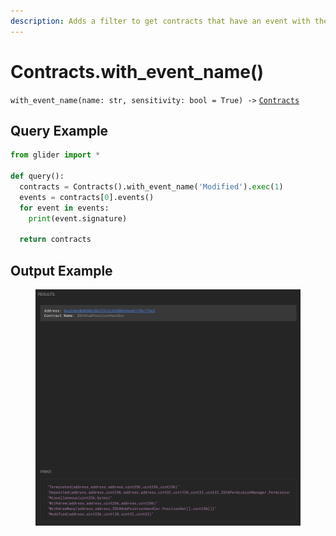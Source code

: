 ```yaml
---
description: Adds a filter to get contracts that have an event with the given name.
---
```


# Contracts.with\_event\_name()

`with_event_name(name: str, sensitivity: bool = True) ->` [`Contracts`](./)

## Query Example

```python
from glider import *

def query():
  contracts = Contracts().with_event_name('Modified').exec(1)
  events = contracts[0].events()
  for event in events:
    print(event.signature)

  return contracts
```

## Output Example

<figure><img src="../../.gitbook/assets/image (1) (1) (1) (1) (1) (1) (1) (1) (1) (1) (1) (1).png" alt=""><figcaption></figcaption></figure>
